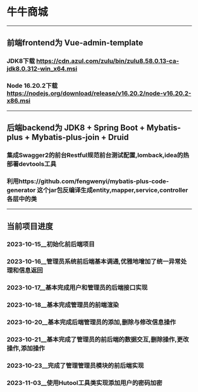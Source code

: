 # 牛牛商城
---
## 前端frontend为 Vue-admin-template
### JDK8下载 https://cdn.azul.com/zulu/bin/zulu8.58.0.13-ca-jdk8.0.312-win_x64.msi
### Node 16.20.2下载 https://nodejs.org/download/release/v16.20.2/node-v16.20.2-x86.msi
---
## 后端backend为 JDK8 + Spring Boot + Mybatis-plus + Mybatis-plus-join + Druid
###  集成Swagger2的前台Restful规范前台测试配置,lomback,idea的热部署devtools工具
###  利用https://github.com/fengwenyi/mybatis-plus-code-generator 这个jar包反编译生成entity,mapper,service,controller各层中的类
---
## 当前项目进度

### 2023-10-15__初始化前后端项目
### 2023-10-16__管理员系统前后端基本调通,优雅地增加了统一异常处理和信息返回
### 2023-10-17__基本完成用户和管理员的后端接口实现
### 2023-10-18__基本完成管理员的前端渲染
### 2023-10-20__基本完成后端管理员的添加,删除与修改信息操作
### 2023-10-21__基本完成了管理员的前后端的数据交互,删除操作,更改操作,添加操作
### 2023-10-23__完成了管理管理员模块的前后端实现
### 2023-11-03__使用Hutool工具类实现添加用户的密码加密
